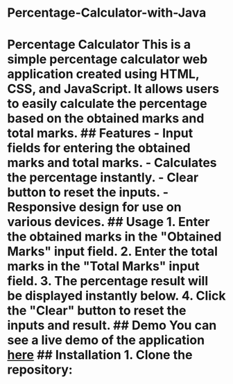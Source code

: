 # Percentage-Calculator-with-Java
 # Percentage Calculator  This is a simple percentage calculator web application created using HTML, CSS, and JavaScript. It allows users to easily calculate the percentage based on the obtained marks and total marks.  ## Features  - Input fields for entering the obtained marks and total marks. - Calculates the percentage instantly. - Clear button to reset the inputs. - Responsive design for use on various devices.  ## Usage  1. Enter the obtained marks in the "Obtained Marks" input field. 2. Enter the total marks in the "Total Marks" input field. 3. The percentage result will be displayed instantly below. 4. Click the "Clear" button to reset the inputs and result.  ## Demo  You can see a live demo of the application [here](https://demo.alihassan.pk/per-cal)   ## Installation  1. Clone the repository:
